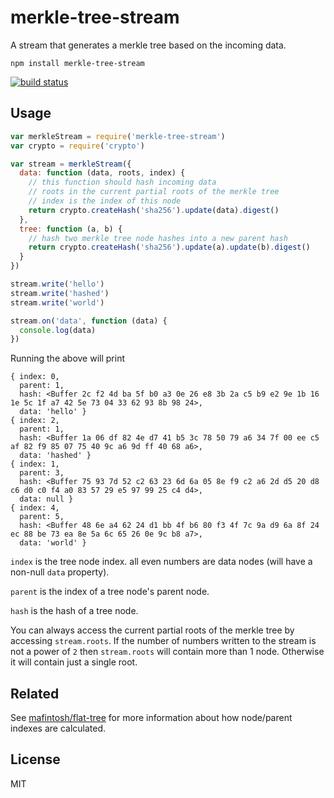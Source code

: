 # merkle-tree-stream

A stream that generates a merkle tree based on the incoming data.

```
npm install merkle-tree-stream
```

[![build status](http://img.shields.io/travis/mafintosh/merkle-tree-stream.svg?style=flat)](http://travis-ci.org/mafintosh/merkle-tree-stream)

## Usage

``` js
var merkleStream = require('merkle-tree-stream')
var crypto = require('crypto')

var stream = merkleStream({
  data: function (data, roots, index) {
    // this function should hash incoming data
    // roots in the current partial roots of the merkle tree
    // index is the index of this node
    return crypto.createHash('sha256').update(data).digest()
  },
  tree: function (a, b) {
    // hash two merkle tree node hashes into a new parent hash
    return crypto.createHash('sha256').update(a).update(b).digest()
  }
})

stream.write('hello')
stream.write('hashed')
stream.write('world')

stream.on('data', function (data) {
  console.log(data)
})
```

Running the above will print

```
{ index: 0,
  parent: 1,
  hash: <Buffer 2c f2 4d ba 5f b0 a3 0e 26 e8 3b 2a c5 b9 e2 9e 1b 16 1e 5c 1f a7 42 5e 73 04 33 62 93 8b 98 24>,
  data: 'hello' }
{ index: 2,
  parent: 1,
  hash: <Buffer 1a 06 df 82 4e d7 41 b5 3c 78 50 79 a6 34 7f 00 ee c5 af 82 f9 85 07 75 40 9c a6 9d ff 40 68 a6>,
  data: 'hashed' }
{ index: 1,
  parent: 3,
  hash: <Buffer 75 93 7d 52 c2 63 23 6d 6a 05 8e f9 c2 a6 2d d5 20 d8 c6 d0 c0 f4 a0 83 57 29 e5 97 99 25 c4 d4>,
  data: null }
{ index: 4,
  parent: 5,
  hash: <Buffer 48 6e a4 62 24 d1 bb 4f b6 80 f3 4f 7c 9a d9 6a 8f 24 ec 88 be 73 ea 8e 5a 6c 65 26 0e 9c b8 a7>,
  data: 'world' }
```

`index` is the tree node index. all even numbers are data nodes (will have a non-null `data` property).

`parent` is the index of a tree node's parent node.

`hash` is the hash of a tree node.

You can always access the current partial roots of the merkle tree by accessing `stream.roots`.
If the number of numbers written to the stream is not a power of `2` then `stream.roots` will
contain more than 1 node. Otherwise it will contain just a single root.

## Related

See [mafintosh/flat-tree](https://github.com/mafintosh/flat-tree) for more information about
how node/parent indexes are calculated.

## License

MIT
